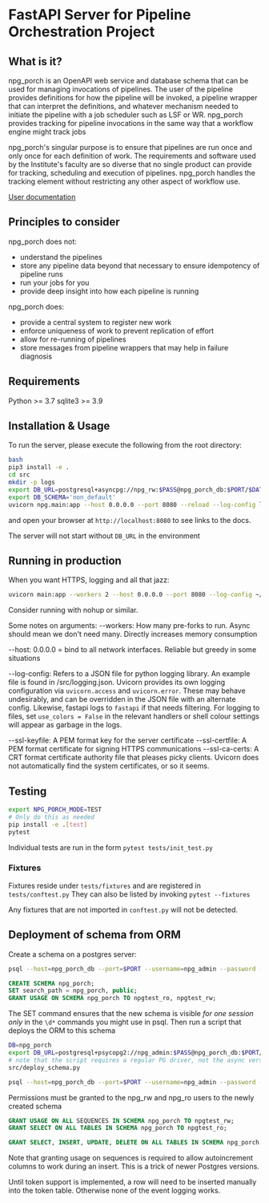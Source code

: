 # FastAPI Server for Pipeline Orchestration Project

## What is it?

npg_porch is an OpenAPI web service and database schema that can be used for managing invocations of pipelines. The user of the pipeline provides definitions for how the pipeline will be invoked, a pipeline wrapper that can interpret the definitions, and whatever mechanism needed to initiate the pipeline with a job scheduler such as LSF or WR. npg_porch provides tracking for pipeline invocations in the same way that a workflow engine might track jobs

npg_porch's singular purpose is to ensure that pipelines are run once and only once for each definition of work. The requirements and software used by the Institute's faculty are so diverse that no single product can provide for tracking, scheduling and execution of pipelines. npg_porch handles the tracking element without restricting any other aspect of workflow use.

[User documentation](./docs/user_guide.md)

## Principles to consider

npg_porch does not:

- understand the pipelines
- store any pipeline data beyond that necessary to ensure idempotency of pipeline runs
- run your jobs for you
- provide deep insight into how each pipeline is running

npg_porch does:

- provide a central system to register new work
- enforce uniqueness of work to prevent replication of effort
- allow for re-running of pipelines
- store messages from pipeline wrappers that may help in failure diagnosis

## Requirements

Python >= 3.7
sqlite3 >= 3.9

## Installation & Usage

To run the server, please execute the following from the root directory:

```bash
bash
pip3 install -e .
cd src
mkdir -p logs
export DB_URL=postgresql+asyncpg://npg_rw:$PASS@npg_porch_db:$PORT/$DATABASE
export DB_SCHEMA='non_default'
uvicorn npg.main:app --host 0.0.0.0 --port 8080 --reload --log-config logging.json
```

and open your browser at `http://localhost:8080` to see links to the docs.

The server will not start without `DB_URL` in the environment

## Running in production

When you want HTTPS, logging and all that jazz:

```bash
uvicorn main:app --workers 2 --host 0.0.0.0 --port 8080 --log-config ~/logging.json --ssl-keyfile ~/.ssh/key.pem --ssl-certfile ~/.ssh/cert.pem --ssl-ca-certs /usr/local/share/ca-certificates/institute_ca.crt
```

Consider running with nohup or similar.

Some notes on arguments:
--workers: How many pre-forks to run. Async should mean we don't need many. Directly increases memory consumption

--host: 0.0.0.0 = bind to all network interfaces. Reliable but greedy in some situations

--log-config: Refers to a JSON file for python logging library. An example file is found in /src/logging.json. Uvicorn provides its own logging configuration via `uvicorn.access` and `uvicorn.error`. These may behave undesirably, and can be overridden in the JSON file with an alternate config. Likewise, fastapi logs to `fastapi` if that needs filtering. For logging to files, set `use_colors = False` in the relevant handlers or shell colour settings will appear as garbage in the logs.

--ssl-keyfile: A PEM format key for the server certificate
--ssl-certfile: A PEM format certificate for signing HTTPS communications
--ssl-ca-certs: A CRT format certificate authority file that pleases picky clients. Uvicorn does not automatically find the system certificates, or so it seems.

## Testing

```bash
export NPG_PORCH_MODE=TEST
# Only do this as needed
pip install -e .[test]
pytest
```

Individual tests are run in the form `pytest tests/init_test.py`

### Fixtures

Fixtures reside under `tests/fixtures` and are registered in `tests/conftest.py`
They can also be listed by invoking `pytest --fixtures`

Any fixtures that are not imported in `conftest.py` will not be detected.

## Deployment of schema from ORM

Create a schema on a postgres server:

```bash
psql --host=npg_porch_db --port=$PORT --username=npg_admin --password -d postgres
```

```sql
CREATE SCHEMA npg_porch;
SET search_path = npg_porch, public;
GRANT USAGE ON SCHEMA npg_porch TO npgtest_ro, npgtest_rw;
```

The SET command ensures that the new schema is visible _for one session only_ in the `\d*` commands you might use in psql. Then run a script that deploys the ORM to this schema

```bash
DB=npg_porch
export DB_URL=postgresql+psycopg2://npg_admin:$PASS@npg_porch_db:$PORT/$DB
# note that the script requires a regular PG driver, not the async version showed above
src/deploy_schema.py

psql --host=npg_porch_db --port=$PORT --username=npg_admin --password -d $DB
```

Permissions must be granted to the npg_rw and npg_ro users to the newly created schema

```sql
GRANT USAGE ON ALL SEQUENCES IN SCHEMA npg_porch TO npgtest_rw;
GRANT SELECT ON ALL TABLES IN SCHEMA npg_porch TO npgtest_ro;

GRANT SELECT, INSERT, UPDATE, DELETE ON ALL TABLES IN SCHEMA npg_porch TO npgtest_rw;
```

Note that granting usage on sequences is required to allow autoincrement columns to work during an insert. This is a trick of newer Postgres versions.

Until token support is implemented, a row will need to be inserted manually into the token table. Otherwise none of the event logging works.
